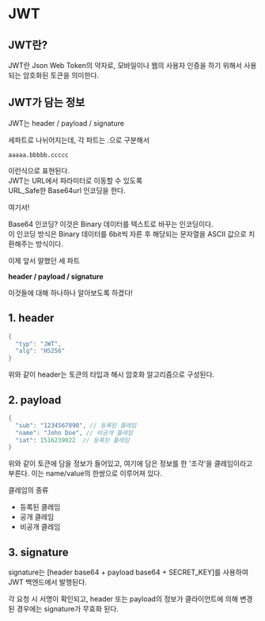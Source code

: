 # JWT
## JWT란?
JWT란 Json Web Token의 약자로, 모바일이나 웹의 사용자 인증을 하기 위해서 사용되는 암호화된 토큰을 의미한다.

## JWT가 담는 정보
JWT는 header / payload / signature

세파트로 나뉘어지는데, 각 파트는 .으로 구분해서
```
aaaaa.bbbbb.ccccc
```
이런식으로 표현된다.<br>
JWT는 URL에서 파라미터로 이동할 수 있도록<br>
URL_Safe한 Base64url 인코딩을 한다.

여기서!

Base64 인코딩?
이것은 Binary 데이터를 텍스트로 바꾸는 인코딩이다.<br>
이 인코딩 방식은 Binary 데이터를 6bit씩 자른 후 해당되는 문자열을 ASCII 값으로 치환해주는 방식이다.

이제 앞서 말했던 세 파트

**header / payload / signature**

이것들에 대해 하나하나 알아보도록 하겠다!

## 1. header
```swift
{
  "typ": "JWT",
  "alg": "HS256"
}
```
위와 같이 header는 토큰의 타입과 해시 암호화 알고리즘으로 구성된다.
## 2. payload
```swift
{
  "sub": "1234567890", // 등록된 플레임
  "name": "John Doe", // 비공개 플레임
  "iat": 1516239022  // 등록된 플레임
}
```
위와 같이 토큰에 담을 정보가 들어있고, 여기에 담은 정보를 한 '조각'을 클레임이라고 부른다. 이는 name/value의 한쌍으로 이루어져 있다.

클레임의 종류
* 등록된 클레임
* 공개 클레임
* 비공개 클레임

## 3. signature
signature는 [header base64 + payload base64 + SECRET_KEY]를 사용하여 JWT 백엔드에서 발행된다.

각 요청 시 서명이 확인되고, header 또는 payload의 정보가 클라이언트에 의해 변경된 경우에는 signature가 무효화 된다.